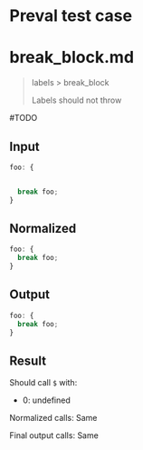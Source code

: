 # Preval test case

# break_block.md

> labels > break_block
>
> Labels should not throw

#TODO

## Input

`````js filename=intro
foo: {


  break foo;
}
`````

## Normalized

`````js filename=intro
foo: {
  break foo;
}
`````

## Output

`````js filename=intro
foo: {
  break foo;
}
`````

## Result

Should call `$` with:
 - 0: undefined

Normalized calls: Same

Final output calls: Same
